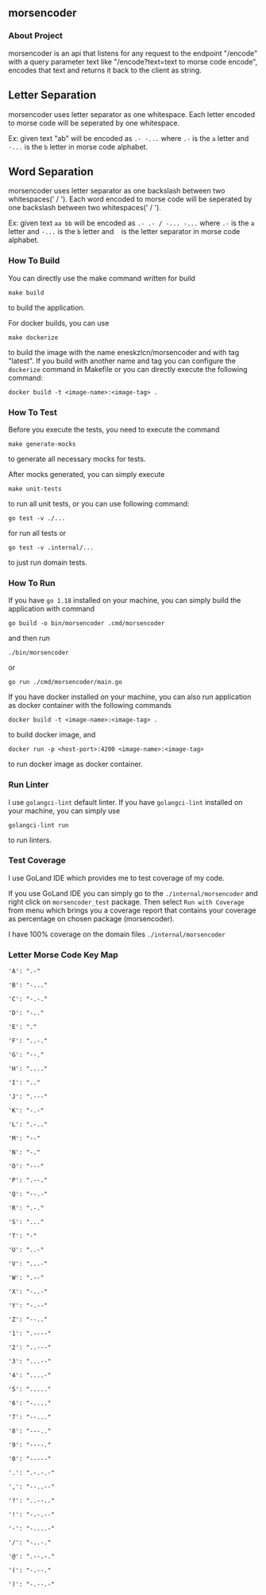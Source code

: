 ## morsencoder

### About Project 

morsencoder is an api that listens for any request
to the endpoint "/encode" with a query parameter text
like "/encode?text=text to morse code encode", encodes
that text and returns it back to the client as string.

## Letter Separation
morsencoder uses letter separator as one whitespace. Each
letter encoded to morse code will be seperated by one whitespace.

Ex: given text "ab" will be encoded as `.- -...` where `.-` is
the `a` letter and `-...` is the `b` letter in morse code alphabet.

## Word Separation

morsencoder uses letter separator as one backslash between two whitespaces(' / '). Each
word encoded to morse code will be seperated by one backslash between two whitespaces(' / ').

Ex: given text `aa bb` will be encoded as `.- .- / -... -...`
where `.-` is the `a` letter and `-...` is the `b` letter and ` ` is the letter separator in morse code alphabet.

### How To Build

You can directly use the make command written for build 
```shell
make build
```
to build the application.

For docker builds, you can use 
```shell
make dockerize
```
to build the image with the name eneskzlcn/morsencoder and 
with tag "latest". If you build with another name and tag 
you can configure the `dockerize` command in Makefile or you 
can directly execute the following command:

```shell
docker build -t <image-name>:<image-tag> .
```

### How To Test

Before you execute the tests, you need to execute the command 
```shell
make generate-mocks
```
to generate all necessary mocks for tests.

After mocks generated, you can simply execute 
```shell
make unit-tests
``` 
to
run all unit tests, or you can use following command:
```shell
go test -v ./...
``` 
for run all tests or 
```shell
go test -v .internal/...
``` 
to just run domain tests.

### How To Run
If you have `go 1.18` installed on your machine, you can simply
build the application with command 
```shell
go build -o bin/morsencoder .cmd/morsencoder
``` 
and then run 
```shell
./bin/morsencoder
```
or
```shell
go run ./cmd/morsencoder/main.go
```

If you have docker installed on your machine, you can also run
application as docker container with the following commands
```shell
docker build -t <image-name>:<image-tag> .
```
to build docker image, and 
```shell
docker run -p <host-port>:4200 <image-name>:<image-tag>
```
to run docker image as docker container.
### Run Linter
I use `golangci-lint` default linter. If you have
`golangci-lint` installed on your machine, you can
simply use 
```shell
golangci-lint run
```
to run linters.

### Test Coverage
I use GoLand IDE which provides me to test coverage of my code.

If you use GoLand IDE you can simply go to the `./internal/morsencoder`
and right click on `morsencoder_test` package. Then select `Run with Coverage` from menu which
brings you a coverage report that contains your coverage as percentage on chosen package (morsencoder).

I have 100% coverage on the domain files `./internal/morsencoder`

### Letter Morse Code Key Map
```
'A': ".-"

'B': "-..."

'C': "-.-."

'D': "-.."

'E': "."

'F': "..-."

'G': "--."

'H': "...."

'I': ".."

'J': ".---"

'K': "-.-"

'L': ".-.."

'M': "--"

'N': "-."

'O': "---"

'P': ".--."

'Q': "--.-"

'R': ".-."

'S': "..."

'T': "-"

'U': "..-"

'V': "...-"

'W': ".--"

'X': "-..-"

'Y': "-.--"

'Z': "--.."

'1': ".----"

'2': "..---"

'3': "...--"

'4': "....-"

'5': "....."

'6': "-...."

'7': "--..."

'8': "---.."

'9': "----."

'0': "-----"

'.': ".-.-.-"

',': "--..--"

'?': "..--.."

'!': "-.-.--"

'-': "-....-"

'/': "-..-."

'@': ".--.-."

'(': "-.--."

')': "-.--.-"

```